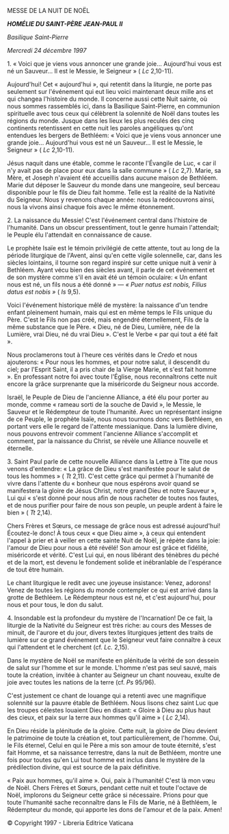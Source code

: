 MESSE DE LA NUIT DE NOËL

***HOMÉLIE DU SAINT-PÈRE JEAN-PAUL II***

*Basilique Saint-Pierre*

*Mercredi 24 décembre 1997*

1\. « Voici que je viens vous annoncer une grande joie... Aujourd'hui vous est né un Sauveur... Il est le Messie, le Seigneur » ( *Lc* 2,10-11).

Aujourd'hui! Cet « aujourd'hui », qui retentit dans la liturgie, ne porte pas seulement sur l'événement qui eut lieu voici maintenant deux mille ans et qui changea l'histoire du monde. Il concerne aussi cette Nuit sainte, où nous sommes rassemblés ici, dans la Basilique Saint-Pierre, en communion spirituelle avec tous ceux qui célèbrent la solennité de Noël dans toutes les régions du monde. Jusque dans les lieux les plus reculés des cinq continents retentissent en cette nuit les paroles angéliques qu'ont entendues les bergers de Bethléem: « Voici que je viens vous annoncer une grande joie... Aujourd'hui vous est né un Sauveur... Il est le Messie, le Seigneur » ( *Lc* 2,10-11).

Jésus naquit dans une étable, comme le raconte l'Évangile de Luc, « car il n'y avait pas de place pour eux dans la salle commune » ( *Lc* 2,7). Marie, sa Mère, et Joseph n'avaient été accueillis dans aucune maison de Bethléem. Marie dut déposer le Sauveur du monde dans une mangeoire, seul berceau disponible pour le fils de Dieu fait homme. Telle est la réalité de la Nativité du Seigneur. Nous y revenons chaque année: nous la redécouvrons ainsi, nous la vivons ainsi chaque fois avec le même étonnement.

2\. La naissance du Messie! C'est l'événement central dans l'histoire de l'humanité. Dans un obscur pressentiment, tout le genre humain l'attendait; le Peuple élu l'attendait en connaissance de cause.

Le prophète Isaïe est le témoin privilégié de cette attente, tout au long de la période liturgique de l'Avent, ainsi qu'en cette vigile solennelle, car, dans les siècles lointains, il tourne son regard inspiré sur cette unique nuit à venir à Bethléem. Ayant vécu bien des siècles avant, il parle de cet événement et de son mystère comme s'il en avait été un témoin oculaire: « Un enfant nous est né, un fils nous a été donné » ― *« Puer natus est nobis, Filius datus est nobis »* ( *Is* 9,5).

Voici l'événement historique mêlé de mystère: la naissance d'un tendre enfant pleinement humain, mais qui est en même temps le Fils unique du Père. C'est le Fils non pas créé, mais engendré éternellement, Fils de la même substance que le Père. « Dieu, né de Dieu, Lumière, née de la Lumière, vrai Dieu, né du vrai Dieu ». C'est le Verbe « par qui tout a été fait ».

Nous proclamerons tout à l'heure ces vérités dans le *Credo* et nous ajouterons: « Pour nous les hommes, et pour notre salut, il descendit du ciel; par l'Esprit Saint, il a pris chair de la Vierge Marie, et s'est fait homme ». En professant notre foi avec toute l'Église, nous reconnaîtrons cette nuit encore la grâce surprenante que la miséricorde du Seigneur nous accorde.

Israël, le Peuple de Dieu de l'ancienne Alliance, a été élu pour porter au monde, comme « rameau sorti de la souche de David », le Messie, le Sauveur et le Rédempteur de toute l'humanité. Avec un représentant insigne de ce Peuple, le prophète Isaïe, nous nous tournons donc vers Bethléem, en portant vers elle le regard de l'attente messianique. Dans la lumière divine, nous pouvons entrevoir comment l'ancienne Alliance s'accomplit et comment, par la naissance du Christ, se révèle une Alliance nouvelle et éternelle.

3\. Saint Paul parle de cette nouvelle Alliance dans la Lettre à Tite que nous venons d'entendre: « La grâce de Dieu s'est manifestée pour le salut de tous les hommes » ( *Tt* 2,11). C'est cette grâce qui permet à l'humanité de vivre dans l'attente du « bonheur que nous espérons avoir quand se manifestera la gloire de Jésus Christ, notre grand Dieu et notre Sauveur », Lui qui « s'est donné pour nous afin de nous racheter de toutes nos fautes, et de nous purifier pour faire de nous son peuple, un peuple ardent à faire le bien » ( *Tt* 2,14).

Chers Frères et Sœurs, ce message de grâce nous est adressé aujourd'hui! Écoutez-le donc! À tous ceux « que Dieu aime », à ceux qui entendent l'appel à prier et à veiller en cette sainte Nuit de Noël, je répète dans la joie: l'amour de Dieu pour nous a été révélé! Son amour est grâce et fidélité, miséricorde et vérité. C'est Lui qui, en nous libérant des ténèbres du péché et de la mort, est devenu le fondement solide et inébranlable de l'espérance de tout être humain.

Le chant liturgique le redit avec une joyeuse insistance: Venez, adorons! Venez de toutes les régions du monde contempler ce qui est arrivé dans la grotte de Bethléem. Le Rédempteur nous est né, et c'est aujourd'hui, pour nous et pour tous, le don du salut.

4\. Insondable est la profondeur du mystère de l'Incarnation! De ce fait, la liturgie de la Nativité du Seigneur est très riche: au cours des Messes de minuit, de l'aurore et du jour, divers textes liturgiques jettent des traits de lumière sur ce grand événement que le Seigneur veut faire connaître à ceux qui l'attendent et le cherchent (cf. *Lc.* 2,15).

Dans le mystère de Noël se manifeste en plénitude la vérité de son dessein de salut sur l'homme et sur le monde. L'homme n'est pas seul sauvé, mais toute la création, invitée à chanter au Seigneur un chant nouveau, exulte de joie avec toutes les nations de la terre (cf. *Ps* 95/96).

C'est justement ce chant de louange qui a retenti avec une magnifique solennité sur la pauvre étable de Bethléem. Nous lisons chez saint Luc que les troupes célestes louaient Dieu en disant: « Gloire à Dieu au plus haut des cieux, et paix sur la terre aux hommes qu'il aime » ( *Lc* 2,14).

En Dieu réside la plénitude de la gloire. Cette nuit, la gloire de Dieu devient le patrimoine de toute la création et, tout particulièrement, de l'homme. Oui, le Fils éternel, Celui en qui le Père a mis son amour de toute éternité, s'est fait Homme, et sa naissance terrestre, dans la nuit de Bethléem, montre une fois pour toutes qu'en Lui tout homme est inclus dans le mystère de la prédilection divine, qui est source de la paix définitive.

« Paix aux hommes, qu'il aime ». Oui, paix à l'humanité! C'est là mon vœu de Noël. Chers Frères et Sœurs, pendant cette nuit et toute l'octave de Noël, implorons du Seigneur cette grâce si nécessaire. Prions pour que toute l'humanité sache reconnaître dans le Fils de Marie, né à Bethléem, le Rédempteur du monde, qui apporte les dons de l'amour et de la paix. Amen!

© Copyright 1997 - Libreria Editrice Vaticana